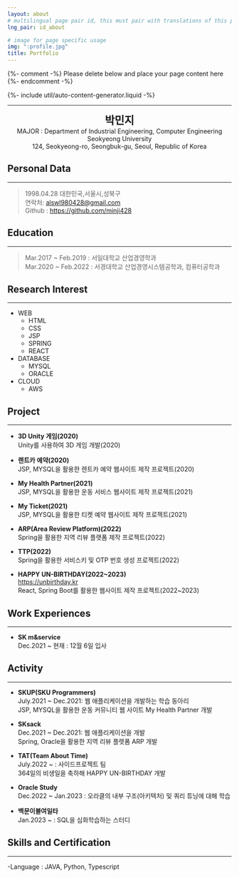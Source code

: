 ```yaml
---
layout: about
# multilingual page pair id, this must pair with translations of this page. (This name must be unique)
lng_pair: id_about

# image for page specific usage
img: ":profile.jpg"
title: Portfolio
---
```


{%- comment -%} Please delete below and place your page content here {%- endcomment -%}

{%- include util/auto-content-generator.liquid -%}
<!-- {{ website_info_text_first }}
{{ website_info_text_second }} -->

***
<center>
<span style="font-size:170%; font-weight:bold">
    박민지
</span>
</center>

<center>MAJOR : Department of Industrial Engineering, Computer Engineering</center>
<center>Seokyeong University</center>
<center>124, Seokyeong-ro, Seongbuk-gu, Seoul, Republic of Korea</center>

## Personal Data
---
> 1998.04.28 대한민국,서울시,성북구 <br/>
> 연락처: <a href="mailto:alswl980428@gmail.com">alswl980428@gmail.com</a><br/>
> Github : <a href="https://github.com/minji428">https://github.com/minji428</a><br/>


## Education
---
> Mar.2017 ~ Feb.2019 : 서일대학교 산업경영학과 <br/>
> Mar.2020 ~ Feb.2022 : 서경대학교 산업경영시스템공학과, 컴퓨터공학과


## Research Interest
---
* WEB
    + HTML
    + CSS
    + JSP
    + SPRING
    + REACT
* DATABASE
    + MYSQL
    + ORACLE
* CLOUD
    + AWS


## Project
---
* **3D Unity 게임(2020)**<br/>
Unity를 사용하여 3D 게임 개발(2020)<br/>

* **렌트카 예약(2020)**<br/>
JSP, MYSQL을 활용한 렌트카 예약 웹사이트 제작 프로젝트(2020)<br/>

* **My Health Partner(2021)**<br/>
JSP, MYSQL을 활용한 운동 서비스 웹사이트 제작 프로젝트(2021)<br/>

* **My Ticket(2021)**<br/>
JSP, MYSQL을 활용한 티켓 예약 웹사이트 제작 프로젝트(2021)<br/>

* **ARP(Area Review Platform)(2022)**<br/>
Spring을 활용한 지역 리뷰 플랫폼 제작 프로젝트(2022)<br/>

* **TTP(2022)**<br/>
Spring을 활용한 서비스키 및 OTP 번호 생성 프로젝트(2022)<br/>

* **HAPPY UN-BIRTHDAY(2022~2023)**<br/>
<a href="https://unbirthday.kr">https://unbirthday.kr</a><br/>
React, Spring Boot를 활용한 웹사이트 제작 프로젝트(2022~2023)<br/>


## Work Experiences
---
* **SK m&service**<br>
Dec.2021 ~ 현재 : 12월 6일 입사<br>


## Activity
---
* **SKUP(SKU Programmers)**<br>
July.2021 ~ Dec.2021: 웹 애플리케이션을 개발하는 학습 동아리<br>
JSP, MYSQL을 활용한 운동 커뮤니티 웹 사이트 My Health Partner 개발<br>

* **SKsack**<br>
Dec.2021 ~ Dec.2021: 웹 애플리케이션을 개발<br>
Spring, Oracle을 활용한 지역 리뷰 플렛폼 ARP 개발<br>

* **TAT(Team About Time)**<br>
July.2022 ~ : 사이드프로젝트 팀<br>
364일의 비생일을 축하해 HAPPY UN-BIRTHDAY 개발<br>

* **Oracle Study**<br>
Dec.2022 ~ Jan.2023 : 오라클의 내부 구조(아키텍처) 및 쿼리 튜닝에 대해 학습<br>

* **백문이불여일타**<br>
Jan.2023 ~ : SQL을 심화학습하는 스터디<br>


## Skills and Certification
---
-Language : JAVA, Python, Typescript